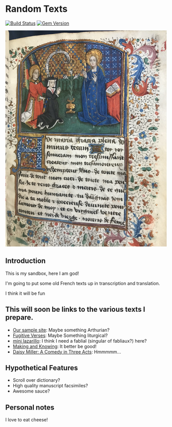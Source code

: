 # Random Texts

[![Build Status](https://travis-ci.org/minicomp/ed.svg?branch=master)](https://travis-ci.org/minicomp/ed) [![Gem Version](https://badge.fury.io/rb/ed..svg)](https://badge.fury.io/rb/ed.)

![Beinecke MS 1166](https://github.com/oldfrenchtexts/randomtexts/blob/master/assets/Beinecke%20MS%201166%20Small.jpg)


## Introduction

This is my sandbox, here I am god!

I'm going to put some old French texts up in transcription and translation. 

I think it will be fun


## This will soon be links to the various texts I prepare.

- [Our sample site](http://minicomp.github.io/ed/): Maybe something Arthurian?
- [Fugitive Verses](http://fugitiverses.viraltexts.org/): Maybe Something liturgical?
- [mini lazarillo](http://minilazarillo.github.io/): I think I need a fablial (singular of fabliaux?) here? 
- [Making and Knowing](https://cu-mkp.github.io/GR8975-edition/): It better be good!
- [Daisy Miller: A Comedy in Three Acts](https://britaneeelizabeth.github.io/ed/texts/DaisyMillerPlay/): Hmmmmm...


## Hypothetical Features

- Scroll over dictionary?
- High quality manuscript facsimiles?
- Awesome sauce?


## Personal notes

I love to eat cheese!
